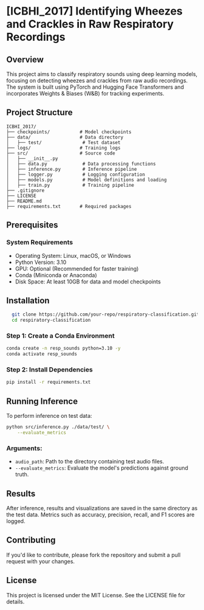 # [ICBHI_2017] Identifying Wheezes and Crackles in Raw Respiratory Recordings

## Overview

This project aims to classify respiratory sounds using deep learning models, focusing on detecting wheezes and crackles from raw audio recordings. The system is built using PyTorch and Hugging Face Transformers and incorporates Weights & Biases (W&B) for tracking experiments.

## Project Structure

```
ICBHI_2017/
├── checkpoints/           # Model checkpoints
├── data/                  # Data directory
│   ├── test/               # Test dataset
├── logs/                  # Training logs
├── src/                   # Source code
│   ├── __init__.py
│   ├── data.py             # Data processing functions
│   ├── inference.py        # Inference pipeline
│   ├── logger.py           # Logging configuration
│   ├── models.py           # Model definitions and loading
│   ├── train.py            # Training pipeline
├── .gitignore
├── LICENSE
├── README.md
├── requirements.txt       # Required packages
```

## Prerequisites

### System Requirements

- Operating System: Linux, macOS, or Windows
- Python Version: 3.10
- GPU: Optional (Recommended for faster training)
- Conda (Miniconda or Anaconda)
- Disk Space: At least 10GB for data and model checkpoints

## Installation

```bash
  git clone https://github.com/your-repo/respiratory-classification.git
  cd respiratory-classification
```



### Step 1: Create a Conda Environment

```bash
conda create -n resp_sounds python=3.10 -y
conda activate resp_sounds
```

### Step 2: Install Dependencies

```bash
pip install -r requirements.txt
```

## Running Inference

To perform inference on test data:

```bash
python src/inference.py ./data/test/ \
    --evaluate_metrics
```

### Arguments:

- `audio_path`: Path to the directory containing test audio files.
- `--evaluate_metrics`: Evaluate the model's predictions against ground truth.

## Results

After inference, results and visualizations are saved in the same directory as the test data. Metrics such as accuracy, precision, recall, and F1 scores are logged.

## Contributing

If you'd like to contribute, please fork the repository and submit a pull request with your changes.

## License

This project is licensed under the MIT License. See the LICENSE file for details.

